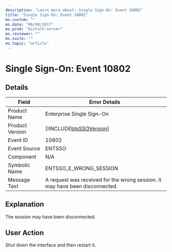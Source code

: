 ```yaml
---
description: "Learn more about: Single Sign-On: Event 10802"
title: "Single Sign-On: Event 10802"
ms.custom: ""
ms.date: "06/08/2017"
ms.prod: "biztalk-server"
ms.reviewer: ""
ms.suite: ""
ms.topic: "article"
---
```

# Single Sign-On: Event 10802
## Details  
  
| Field | Error Details |
|-----------------|------------------------------------------------------------------------------|
|  Product Name   |                          Enterprise Single Sign-On                           |
| Product Version |          [!INCLUDE[btsSSOVersion](../includes/btsssoversion-md.md)]          |
|    Event ID     |                                    10802                                     |
|  Event Source   |                                    ENTSSO                                    |
|    Component    |                                     N/A                                      |
|  Symbolic Name  |                            ENTSSO_E_WRONG_SESSION                            |
|  Message Text   | A request was received for the wrong session. It may have been disconnected. |
  
## Explanation  
 The session may have been disconnected.  
  
## User Action  
 Shut down the interface and then restart it.
